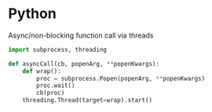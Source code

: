 # Python

Async/non-blocking function call via threads

```python
import subprocess, threading

def asyncCall(cb, popenArg, **popenKwargs):
    def wrap():
        proc = subprocess.Popen(popenArg, **popenKwargs)
        proc.wait()
        cb(proc)
    threading.Thread(target=wrap).start()
```
